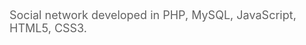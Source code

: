 <p style="font-size: 18px; color: #616161;">Social network developed in PHP, MySQL, JavaScript, HTML5, CSS3.</p>
